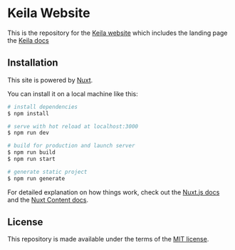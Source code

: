# Keila Website

This is the repository for the [Keila website](https://keila.io) which includes
the landing page the [Keila docs](https://keila.io/docs)

## Installation

This site is powered by [Nuxt](https://nuxtjs.org/).

You can install it on a local machine like this:

```bash
# install dependencies
$ npm install

# serve with hot reload at localhost:3000
$ npm run dev

# build for production and launch server
$ npm run build
$ npm run start

# generate static project
$ npm run generate
```

For detailed explanation on how things work, check out the 
[Nuxt.js docs](https://nuxtjs.org) and the
[Nuxt Content docs](https://content.nuxtjs.org/).

## License
This repository is made available under the terms of the [MIT license](LICENSE.md).